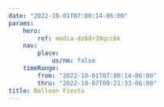```yaml
---
date: "2022-10-01T07:00:14-06:00"
params:
    hero:
        ref: media-dz88r39qccbk
    nav:
        place:
            us/nm: false
    timeRange:
        from: "2022-10-01T07:00:14-06:00"
        thru: "2022-10-07T09:21:33-06:00"
title: Balloon Fiesta
---
```

